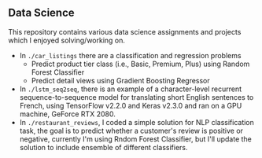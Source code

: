 ## Data Science
This repository contains various data science assignments and projects which I enjoyed solving/working on.
* In `./car_listings` there are a classification and regression problems
  * Predict product tier class (i.e., Basic, Premium, Plus) using Random Forest Classifier
  * Predict detail views using Gradient Boosting Regressor
* In `./lstm_seq2seq`, there is an example of a character-level recurrent sequence-to-sequence model for translating short English sentences to French, using TensorFlow v2.2.0 and Keras v2.3.0 and ran on a GPU machine, GeForce RTX 2080.
* In `./restaurant_reviews`, I coded a simple solution for NLP classification task, the goal is to predict whether a customer's review is positive or negative, currently I'm using Rndom Forest Classifier, but I'll update the solution to include ensemble of different classifiers.
